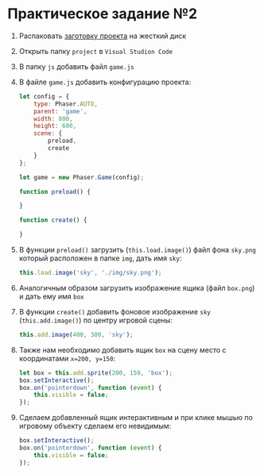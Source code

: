 
# Практическое задание №2



1. Распаковать [заготовку проекта](project.zip) на жесткий диск
2. Открыть папку `project` в `Visual Studion Code`
3. В папку `js` добавить файл `game.js`
4. В файле `game.js` добавить конфигурацию проекта:

    ```JavaScript
    let config = {
        type: Phaser.AUTO,
        parent: 'game',
        width: 800,
        height: 600,
        scene: {
            preload,
            create
        }
    };

    let game = new Phaser.Game(config);

    function preload() {

    }

    function create() {

    }
    ```

5. В функции `preload()` загрузить (`this.load.image()`) файл фона `sky.png` который расположен в папке `img`, дать имя `sky`:

    ```JavaScript
    this.load.image('sky', './img/sky.png');
    ```

6. Аналогичным образом загрузить изображение ящика (файл `box.png`) и дать ему имя `box`
7. В функции `create()` добавить фоновое изображение `sky` (`this.add.image()`) по центру игровой сцены:

    ```JavaScript
    this.add.image(400, 300, 'sky');
    ```

8. Также нам необходимо добавить ящик `box` на сцену место с координатами `x=200, y=150`:

    ```JavaScript
    let box = this.add.sprite(200, 150, 'box');
    box.setInteractive();
    box.on('pointerdown', function (event) {
        this.visible = false;
    });
    ```

9. Сделаем добавленный ящик интерактивным и при клике мышью по игровому объекту сделаем его невидимым:

    ```JavaScript
    box.setInteractive();
    box.on('pointerdown', function (event) {
        this.visible = false;
    });
    ```
